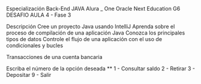 Especialización Back-End JAVA Alura _ One Oracle Next Education G6
DESAFIO AULA 4 - Fase 3 

Descripción
Cree un proyecto Java usando IntelliJ
Aprenda sobre el proceso de compilación de una aplicación Java
Conozca los principales tipos de datos
Controle el flujo de una aplicación con el uso de condicionales y bucles



Transacciones de una cuenta bancaria
  
 Escriba el número de la opción deseada **
                1 - Consultar saldo
                2 - Retirar
                3 - Depositar
                9 - Salir
